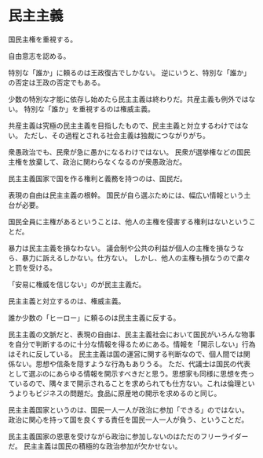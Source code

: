 # 民主主義

国民主権を重視する。

自由意志を認める。

特別な「誰か」に頼るのは王政復古でしかない。
逆にいうと、特別な「誰か」の否定は王政の否定でもある。

少数の特別な才能に依存し始めたら民主主義は終わりだ。共産主義も例外ではない。
特別な「誰か」を重視するのは権威主義。

共産主義は究極の民主主義を目指したもので、民主主義と対立するわけではない。
ただし、その過程とされる社会主義は独裁につながりがち。

衆愚政治でも、民衆が急に愚かになるわけではない。
民衆が選挙権などの国民主権を放棄して、政治に関わらなくなるのが衆愚政治だ。

民主主義国家で国を作る権利と義務を持つのは、国民だ。

表現の自由は民主主義の根幹。
国民が自ら選ぶためには、幅広い情報という土台が必要。

国民全員に主権があるということは、他人の主権を侵害する権利はないということだ。

暴力は民主主義を損なわない。
議会制や公共の利益が個人の主権を損なうなら、暴力に訴えるしかない。仕方ない。
しかし、他人の主権も損なうので粛々と罰を受ける。

「安易に権威を信じない」のが民主主義だ。

民主主義と対立するのは、権威主義。

誰か少数の「ヒーロー」に頼るのは民主主義に反する。

民主主義の文脈だと、表現の自由は、民主主義社会において国民がいろんな物事を自分で判断するのに十分な情報を得るためにある。情報を「開示しない」行為はそれに反している。
民主主義は国の運営に関する判断なので、個人間では関係ない。思想や信条を隠すような行為もありうる。
ただ、代議士は国民の代表として選ぶのにあらゆる情報を開示すべきだと思う。思想家も同様に思想を売っているので、隅々まで開示されることを求められても仕方ない。これは倫理というよりもビジネスの問題だ。食品に原産地の開示を求めるのと同じ。

民主主義国家というのは、国民一人一人が政治に参加「できる」のではない。
政治に関心を持って国を良くする責任を国民一人一人が負う、ということだ。

民主主義国家の恩恵を受けながら政治に参加しないのはただのフリーライダーだ。
民主主義は国民の積極的な政治参加が欠かせない。
